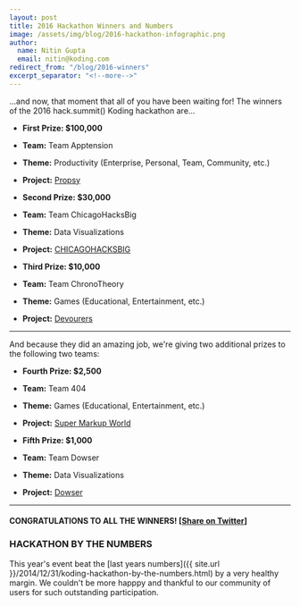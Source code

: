 ```yaml
---
layout: post
title: 2016 Hackathon Winners and Numbers
image: /assets/img/blog/2016-hackathon-infographic.png
author:
  name: Nitin Gupta
  email: nitin@koding.com
redirect_from: "/blog/2016-winners"
excerpt_separator: "<!--more-->"
---
```


...and now, that moment that all of you have been waiting for! The winners of the 2016 hack.summit() Koding hackathon are... 

<!--more-->

* **First Prize: $100,000**
* **Team:** Team Apptension
* **Theme:** Productivity (Enterprise, Personal, Team, Community, etc.)
* **Project:** [Propsy](http://169.55.85.42/)

* **Second Prize: $30,000**
* **Team:** Team ChicagoHacksBig
* **Theme:** Data Visualizations
* **Project:** [CHICAGOHACKSBIG](http://169.53.128.212)

* **Third Prize: $10,000**
* **Team:** Team ChronoTheory
* **Theme:** Games (Educational, Entertainment, etc.)
* **Project:** [Devourers](http://169.45.234.178/index.html)

---

And because they did an amazing job, we're giving two additional prizes to the following two teams:

* **Fourth Prize: $2,500**
* **Team:** Team 404
* **Theme:** Games (Educational, Entertainment, etc.)
* **Project:** [Super Markup World](http://169.53.129.19/)

* **Fifth Prize: $1,000**
* **Team:** Team Dowser
* **Theme:** Data Visualizations
* **Project:** [Dowser](http://158.85.206.13:3030/#/)

---

#### CONGRATULATIONS TO ALL THE WINNERS! [[Share on Twitter](https://twitter.com/home?status=winners%20for%20the%202016%20%40koding%20hackathon%20have%20been%20announced!%20see%20the%20teams%20that%20won%20prizes%20worth%20$150,000.%20https%3A//www.koding.com/blog/2016-winners%20%23ibmcloud)]

### HACKATHON BY THE NUMBERS

This year's event beat the [last years numbers]({{ site.url }}/2014/12/31/koding-hackathon-by-the-numbers.html) by a very healthy margin. We couldn't be more happpy and thankful to our community of users for such outstanding participation.
